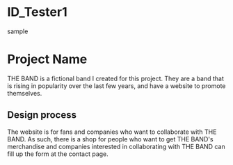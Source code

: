 # ID_Tester1
sample
<h1>
Project Name
</h1>
<p> THE BAND is a fictional band I created for this project. They are a band that is rising in
popularity over the last few years, and have a website to promote themselves.
</p>

<h2>Design process</h2>
<p> The website is for fans and companies who want to collaborate with THE BAND. As such,
there is a shop for people who want to get THE BAND's merchandise and companies interested in collaborating
with THE BAND can fill up the form at the contact page.</p>